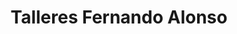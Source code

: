 ---
title: "Talleres Fernando Alonso"
url: /castrillo-de-la-vega/talleres-fernando-alonso/
shop: general
---